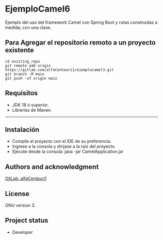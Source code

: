 # EjemploCamel6

Ejemplo del uso del framework Camel con Spring Boot y rutas construidas a medida; con una clase.

## Para Agregar el repositorio remoto a un proyecto existente
```
cd existing_repo
git remote add origin https://gitlab.com/alfaCentauri1/ejemplocamel3.git
git branch -M main
git push -uf origin main
```

## Requisitos

* JDK 18 ó superior.
* Librerías de Maven.

***

## Instalación
* Compile el proyecto con el IDE de su preferencia.
* Ingrese a la consola y dirijase a la raíz del proyecto.
* Ejecute desde la consola: java -jar CamelApplication.jar

## Authors and acknowledgment
[GitLab: alfaCentauri1](https://gitlab.com/alfaCentauri1)

## License
GNU version 3.

## Project status
* Developer